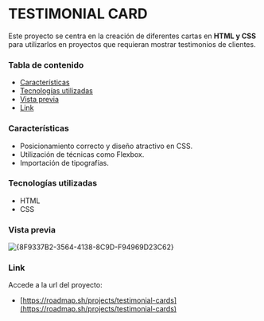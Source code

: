 # TESTIMONIAL CARD

Este proyecto se centra en la creación de diferentes cartas en **HTML y CSS** para utilizarlos en proyectos que requieran mostrar testimonios de clientes.

### Tabla de contenido

- [Características](#Caracteristicas)
- [Tecnologías utilizadas](#Tecnologias-utilizadas)
- [Vista previa](#Vista-previa)
- [Link](#Link)

### Características

- Posicionamiento correcto y diseño atractivo en CSS.
- Utilización de técnicas como Flexbox.
- Importación de tipografías.

### Tecnologías utilizadas

- HTML
- CSS

### Vista previa

![{8F9337B2-3564-4138-8C9D-F94969D23C62}](https://github.com/user-attachments/assets/363dc5e1-2ab9-45d9-946f-2be5bd4b3de4)

### Link

Accede a la url del proyecto:

- [https://roadmap.sh/projects/testimonial-cards](https://roadmap.sh/projects/testimonial-cards)
